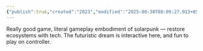 ```yaml
---
{"publish":true,"created":"2023","modified":"2025-08-30T08:09:27.013+05:30","cssclasses":""}
---
```



Really good game, literal gameplay embodiment of solarpunk — restore ecosystems with tech. The futuristic dream is interactive here, and fun to play on controller.
